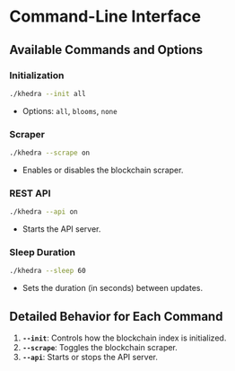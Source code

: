 # Command-Line Interface

## Available Commands and Options

### Initialization

```bash
./khedra --init all
```

- Options: `all`, `blooms`, `none`

### Scraper

```bash
./khedra --scrape on
```

- Enables or disables the blockchain scraper.

### REST API

```bash
./khedra --api on
```

- Starts the API server.

### Sleep Duration

```bash
./khedra --sleep 60
```

- Sets the duration (in seconds) between updates.

## Detailed Behavior for Each Command

1. **`--init`**: Controls how the blockchain index is initialized.
2. **`--scrape`**: Toggles the blockchain scraper.
3. **`--api`**: Starts or stops the API server.
